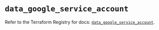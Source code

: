 # `data_google_service_account`

Refer to the Terraform Registry for docs: [`data_google_service_account`](https://registry.terraform.io/providers/hashicorp/google/6.10.0/docs/data-sources/service_account).
